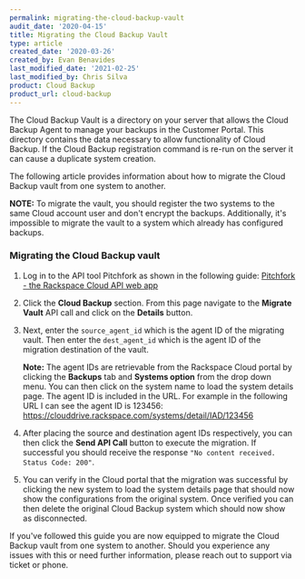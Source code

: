```yaml
---
permalink: migrating-the-cloud-backup-vault
audit_date: '2020-04-15'
title: Migrating the Cloud Backup Vault
type: article
created_date: '2020-03-26'
created_by: Evan Benavides
last_modified_date: '2021-02-25'
last_modified_by: Chris Silva
product: Cloud Backup
product_url: cloud-backup
---
```


The Cloud Backup Vault is a directory on your server that allows the Cloud Backup Agent to manage your backups in the Customer Portal. This directory contains the data necessary to allow functionality of Cloud Backup. If the Cloud Backup registration command is re-run on the server it can cause a duplicate system creation.

The following article provides information about how to migrate the Cloud Backup vault from one system to another.

**NOTE:** To migrate the vault, you should register the two systems to the same Cloud account user and don't encrypt the backups. Additionally, it's impossible to migrate the vault to a system which already has configured backups.


### Migrating the Cloud Backup vault

1. Log in to the API tool Pitchfork as shown in the following guide:
[Pitchfork - the Rackspace Cloud API web app](https://docs-ospc.rackspace.com/support/how-to/cloud-servers/pitchfork-the-rackspace-cloud-api-web-application/) 

2. Click the **Cloud Backup** section. From this page navigate to the **Migrate Vault** API call and click on the **Details** button. 

3. Next, enter the `source_agent_id` which is the agent ID of the migrating vault. Then enter the `dest_agent_id` which is the agent ID of the migration destination of the vault. 

    **Note:** The agent IDs are retrievable from the Rackspace Cloud portal by clicking the **Backups** tab and **Systems option** from the drop down menu. You can then click on the system name to load the system details page. The agent ID is included in the URL. For example in the following URL I can see the agent ID is 123456: https://clouddrive.rackspace.com/systems/detail/IAD/123456

4. After placing the source and destination agent IDs respectively, you can then click the **Send API Call** button to execute the migration. If successful you should receive the response `"No content received. Status Code: 200"`.

5. You can verify in the Cloud portal that the migration was successful by clicking the new system to load the system details page that should now show the configurations from the original system. Once verified you can then delete the original Cloud Backup system which should now show as disconnected.

If you've followed this guide you are now equipped to migrate the Cloud Backup vault from one system to another. Should you experience any issues with this or need further information, please reach out to support via ticket or phone.
